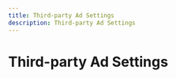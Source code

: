 ```yaml
---
title: Third-party Ad Settings
description: Third-party Ad Settings
---
```

# Third-party Ad Settings

<!-- When a maximum number of characters is allowed, or there any restrictions on the type of characters allowed, include that (such as "The maximum length is 15 characters.") -->

